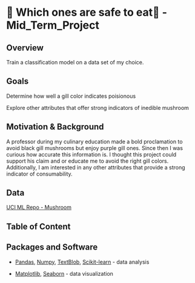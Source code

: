# :mushroom: Which ones are safe to eat:mushroom:  - Mid_Term_Project 

## Overview

Train a classification model on a data set of my choice.

## Goals

Determine how well a gill color indicates poisionous

Explore other attributes that offer strong indicators of inedible mushroom

## Motivation & Background

A professor during my culinary education made a bold proclamation to avoid black gill mushrooms but enjoy purple gill ones. Since then I was curious how accurate this information is. I thought this project could support his claim and or educate me to avoid the right gill colors. Additionally, I am interested in any other attributes that provide a strong indicator of consumability.

## Data

[UCI ML Repo - Mushroom](https://archive.ics.uci.edu/ml/machine-learning-databases/mushroom/agaricus-lepiota.data)

## Table of Content

## Packages and Software

+ [Pandas](https://pandas.pydata.org/), [Numpy](https://numpy.org/), [TextBlob](https://textblob.readthedocs.io/en/dev/install.html), [Scikit-learn](https://scikit-learn.org/stable/index.html) - data analysis
	
+ [Matplotlib](https://matplotlib.org/), [Seaborn](https://seaborn.pydata.org/ ) - data visualization
